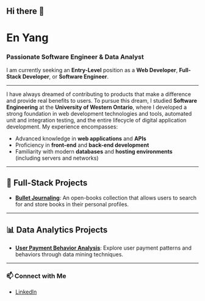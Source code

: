 ## Hi there 👋

<!--
**EnYang999/EnYang999** is a ✨ _special_ ✨ repository because its `README.md` (this file) appears on your GitHub profile.

Here are some ideas to get you started:

- 🔭 I’m currently working on ...
- 🌱 I’m currently learning ...
- 👯 I’m looking to collaborate on ...
- 🤔 I’m looking for help with ...
- 💬 Ask me about ...
- 📫 How to reach me: ...
- 😄 Pronouns: ...
- ⚡ Fun fact: ...
-->
# En Yang

### Passionate Software Engineer & Data Analyst
I am currently seeking an **Entry-Level** position as a **Web Developer**, **Full-Stack Developer**, or **Software Engineer**.

---

I have always dreamed of contributing to products that make a difference and provide real benefits to users. To pursue this dream, I studied **Software Engineering** at the **University of Western Ontario**, where I developed a strong foundation in web development technologies and tools, automated unit and integration testing, and the entire lifecycle of digital application development. My experience encompasses:

- Advanced knowledge in **web applications** and **APIs**
- Proficiency in **front-end** and **back-end development**
- Familiarity with modern **databases** and **hosting environments** (including servers and networks)

---

## 🚀 Full-Stack Projects
- **[Bullet Journaling](http://www.enbujo.com)**: An open-books collection that allows users to search for and store books in their personal profiles.

---

## 📊 Data Analytics Projects
- **[User Payment Behavior Analysis](https://github.com/EnYang999/Data_Mining)**: Explore user payment patterns and behaviors through data mining techniques.

---

### 📫 Connect with Me
- [LinkedIn](https://www.linkedin.com/in/your-linkedin-profile)



